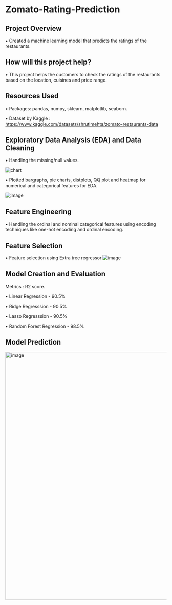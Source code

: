 # Zomato-Rating-Prediction

## Project Overview
• Created a machine learning model that predicts the ratings of the restaurants.

## How will this project help?
• This project helps the customers to check the ratings of the restaurants based on the location, cuisines and price range.

## Resources Used
• Packages: pandas, numpy, sklearn, matplotlib, seaborn.

• Dataset by Kaggle : https://www.kaggle.com/datasets/shrutimehta/zomato-restaurants-data

## Exploratory Data Analysis (EDA) and Data Cleaning
• Handling the missing/null values.

![chart](https://user-images.githubusercontent.com/110616143/184934883-ff67182f-7a05-4e1c-8daf-31d1ebdf087b.png)

• Plotted bargraphs, pie charts, distplots, QQ plot and heatmap for numerical and categorical features for EDA.

![image](https://user-images.githubusercontent.com/110616143/184936285-a017d954-bc52-4812-b804-d382f8422650.png)


## Feature Engineering
• Handling the ordinal and nominal categorical features using encoding techniques like one-hot encoding and ordinal encoding.

## Feature Selection
• Feature selection using Extra tree regressor
![image](https://user-images.githubusercontent.com/110616143/184935499-6bb69683-0ef6-4cde-a2d1-5fbb8b8bc1c4.png)


## Model Creation and Evaluation
Metrics : R2 score.

• Linear Regression - 90.5%

• Ridge Regresssion - 90.5%

• Lasso Regresssion - 90.5%

• Random Forest Regression - 98.5%

## Model Prediction
<img width="774" alt="image" src="https://user-images.githubusercontent.com/110616143/184935924-e6238f21-2045-41b2-9a6a-aa812e909129.png">

